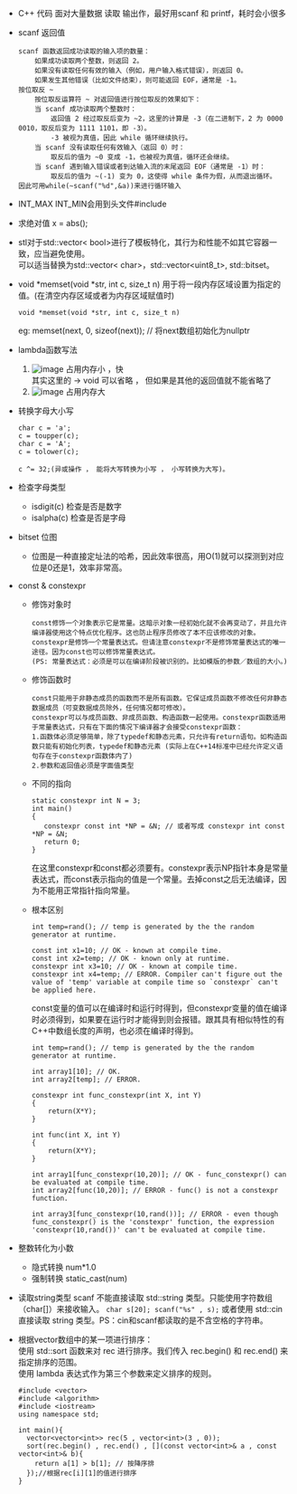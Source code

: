 - C++ 代码 面对大量数据 读取 输出作，最好用scanf 和 printf，耗时会小很多
- scanf 返回值
  
      scanf 函数返回成功读取的输入项的数量：
          如果成功读取两个整数，则返回 2。
          如果没有读取任何有效的输入（例如，用户输入格式错误），则返回 0。
          如果发生其他错误（比如文件结束），则可能返回 EOF，通常是 -1。
      按位取反 ~
          按位取反运算符 ~ 对返回值进行按位取反的效果如下：
          当 scanf 成功读取两个整数时：
              返回值 2 经过取反后变为 ~2，这里的计算是 -3（在二进制下，2 为 0000 0010，取反后变为 1111 1101，即 -3）。
              -3 被视为真值，因此 while 循环继续执行。
          当 scanf 没有读取任何有效输入（返回 0）时：
              取反后的值为 ~0 变成 -1，也被视为真值，循环还会继续。
          当 scanf 遇到输入错误或者到达输入流的末尾返回 EOF（通常是 -1）时：
              取反后的值为 ~(-1) 变为 0，这使得 while 条件为假，从而退出循环。
      因此可用while(~scanf("%d",&a))来进行循环输入
- INT_MAX INT_MIN会用到头文件#include <climits>
- 求绝对值 x = abs();
- stl对于std::vector< bool>进行了模板特化，其行为和性能不如其它容器一致，应当避免使用。  
  可以适当替换为std::vector< char>，std::vector<uint8_t>, std::bitset。
- void *memset(void *str, int c, size_t n) 用于将一段内存区域设置为指定的值。(在清空内存区域或者为内存区域赋值时)
  ```
  void *memset(void *str, int c, size_t n)
  ```
  eg: memset(next, 0, sizeof(next)); // 将next数组初始化为nullptr
- lambda函数写法
  1. ![image](https://github.com/user-attachments/assets/d482aa76-6432-4e9b-bee7-a512b433b5ed)
     占用内存小 ，快  
     其实这里的 -> void 可以省略 ， 但如果是其他的返回值就不能省略了
  3. ![image](https://github.com/user-attachments/assets/ec2b2917-df9d-47f7-aeb2-7e8208cadceb)
     占用内存大
- 转换字母大小写
  ```
  char c = 'a';
  c = toupper(c);
  char c = 'A';
  c = tolower(c);

  c ^= 32;(异或操作 ， 能将大写转换为小写 ， 小写转换为大写)。
  ```
- 检查字母类型
    - isdigit(c) 检查是否是数字
    - isalpha(c) 检查是否是字母
- bitset 位图
    - 位图是一种直接定址法的哈希，因此效率很高，用O(1)就可以探测到对应位是0还是1，效率非常高。
- const & constexpr
    - 修饰对象时
  
          const修饰一个对象表示它是常量。这暗示对象一经初始化就不会再变动了，并且允许编译器使用这个特点优化程序。这也防止程序员修改了本不应该修改的对象。
          constexpr是修饰一个常量表达式。但请注意constexpr不是修饰常量表达式的唯一途径。因为const也可以修饰常量表达式。
          (PS: 常量表达式：必须是可以在编译阶段被识别的。比如模版的参数／数组的大小。)
    - 修饰函数时
 
          const只能用于非静态成员的函数而不是所有函数。它保证成员函数不修改任何非静态数据成员（可变数据成员除外，任何情况都可修改）。
          constexpr可以与成员函数、非成员函数、构造函数一起使用。constexpr函数适用于常量表达式，只有在下面的情况下编译器才会接受constexpr函数：
          1.函数体必须足够简单，除了typedef和静态元素，只允许有return语句。如构造函数只能有初始化列表，typedef和静态元素 (实际上在C++14标准中已经允许定义语句存在于constexpr函数体内了)
          2.参数和返回值必须是字面值类型
     - 不同的指向
       ```
       static constexpr int N = 3;
       int main()
       {
          constexpr const int *NP = &N; // 或者写成 constexpr int const *NP = &N;
          return 0;
       }
       ```
       在这里constexpr和const都必须要有。constexpr表示NP指针本身是常量表达式，而const表示指向的值是一个常量。去掉const之后无法编译，因为不能用正常指针指向常量。
     - 根本区别
       ```
       int temp=rand(); // temp is generated by the the random generator at runtime.

       const int x1=10; // OK - known at compile time.
       const int x2=temp; // OK - known only at runtime.
       constexpr int x3=10; // OK - known at compile time.
       constexpr int x4=temp; // ERROR. Compiler can't figure out the value of 'temp' variable at compile time so `constexpr` can't be applied here.
       ```
       const变量的值可以在编译时和运行时得到，但constexpr变量的值在编译时必须得到，如果要在运行时才能得到则会报错。跟其具有相似特性的有C++中数组长度的声明，也必须在编译时得到。
       ```
       int temp=rand(); // temp is generated by the the random generator at runtime.

       int array1[10]; // OK.
       int array2[temp]; // ERROR.
       ```
       ```
       constexpr int func_constexpr(int X, int Y)
       {
           return(X*Y);
       }
      
       int func(int X, int Y)
       {
           return(X*Y);
       }
      
       int array1[func_constexpr(10,20)]; // OK - func_constexpr() can be evaluated at compile time.
       int array2[func(10,20)]; // ERROR - func() is not a constexpr function.
      
       int array3[func_constexpr(10,rand())]; // ERROR - even though func_constexpr() is the 'constexpr' function, the expression 'constexpr(10,rand())' can't be evaluated at compile time.
       ```
- 整数转化为小数
    - 隐式转换 num*1.0
    - 强制转换 static_cast<float>(num)
- 读取string类型
    scanf 不能直接读取 std::string 类型。只能使用字符数组（char[]）来接收输入。
      ```
      char s[20];
      scanf("%s" , s);
      ```
    或者使用 std::cin 直接读取 string 类型。PS：cin和scanf都读取的是不含空格的字符串。
- 根据vector数组中的某一项进行排序：  
  使用 std::sort 函数来对 rec 进行排序。我们传入 rec.begin() 和 rec.end() 来指定排序的范围。  
  使用 lambda 表达式作为第三个参数来定义排序的规则。
  ```
  #include <vector>
  #include <algorithm>
  #include <iostream>
  using namespace std;

  int main(){
    vector<vector<int>> rec(5 , vector<int>(3 , 0));
    sort(rec.begin() , rec.end() , [](const vector<int>& a , const vector<int>& b){
      return a[1] > b[1]; // 按降序排
    });//根据rec[i][1]的值进行排序
  }
  ```
